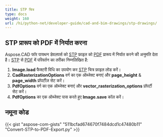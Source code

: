 ```yaml
---
title: STP चित्र
type: docs
weight: 160
url: /hi/python-net/developer-guide/cad-and-bim-drawings/stp-drawings/
---
```


## **STP प्रारूप को PDF में निर्यात करना**

Aspose.CAD फॉर पायथन डेवलपर्स को [STP](https://docs.fileformat.com/3d/stp/) फ़ाइल को [PDF](https://docs.fileformat.com/pdf/) प्रारूप में निर्यात करने की अनुमति देता है। [STP](https://docs.fileformat.com/3d/stp/) से [PDF](https://docs.fileformat.com/pdf/) में परिवर्तन का तरीका निम्नलिखित है:

1. **Image.load** फैक्टरी विधि का उपयोग कर [STP](https://docs.fileformat.com/3d/stp/) चित्र फ़ाइल लोड करें।
1. **CadRasterizationOptions** वर्ग का एक ऑब्जेक्ट बनाएं और **page_height** & **page_width** प्रॉपर्टीज़ सेट करें।
1. **PdfOptions** वर्ग का एक ऑब्जेक्ट बनाएं और **vector_rasterization_options** प्रॉपर्टी सेट करें।
1. **PdfOptions** का एक ऑब्जेक्ट पास करते हुए **Image.save** कॉल करें।

## नमूना कोड

{{< gist "aspose-com-gists" "511bcfad674670f7484dcd1c47480b11" "Convert-STP-to-PDF-Export.py" >}}
